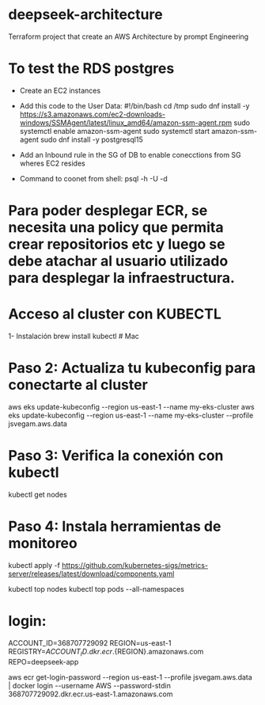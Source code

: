 # deepseek-architecture
Terraform project that create an AWS Architecture by prompt Engineering

# To test the RDS postgres
- Create an EC2 instances
- Add this code to the User Data:
    #!/bin/bash
cd /tmp
sudo dnf install -y https://s3.amazonaws.com/ec2-downloads-windows/SSMAgent/latest/linux_amd64/amazon-ssm-agent.rpm
sudo systemctl enable amazon-ssm-agent
sudo systemctl start amazon-ssm-agent
sudo dnf install -y postgresql15
    
- Add an Inbound rule in the SG of DB to enable conecctions from SG wheres EC2 resides
-  Command to coonet from shell:
psql -h <db-end-point> -U <user> -d <admin>


# Para poder desplegar ECR, se necesita una policy que permita crear repositorios etc y luego se debe atachar al usuario utilizado para desplegar la infraestructura.

<!-- {
	"Version": "2012-10-17",
	"Statement": [
		{
			"Sid": "ECRPermissions",
			"Effect": "Allow",
			"Action": [
				"ecr:CreateRepository",
				"ecr:GetAuthorizationToken",
				"ecr:DescribeRepositories",
				"ecr:PutImage",
				"ecr:InitiateLayerUpload",
				"ecr:UploadLayerPart",
				"ecr:CompleteLayerUpload",
				"ecr:ListTagsForResource"
			],
			"Resource": "*"
		},
		{
			"Sid": "IAMPermissionsForPolicies",
			"Effect": "Allow",
			"Action": [
				"iam:GetPolicy",
				"iam:GetPolicyVersion",
				"iam:ListPolicyVersions",
				"iam:DeletePolicy",
				"iam:DetachUserPolicy",
				"iam:ListAttachedUserPolicies",
				"iam:AttachUserPolicy",
				"iam:ListEntitiesForPolicy"
			],
			"Resource": "*"
		}
	]
} -->


# Acceso al cluster con KUBECTL
1- Instalación
brew install kubectl     # Mac

# Paso 2: Actualiza tu kubeconfig para conectarte al cluster
aws eks update-kubeconfig --region us-east-1 --name my-eks-cluster
aws eks update-kubeconfig --region us-east-1 --name my-eks-cluster --profile jsvegam.aws.data

# Paso 3: Verifica la conexión con kubectl
kubectl get nodes

# Paso 4: Instala herramientas de monitoreo

kubectl apply -f https://github.com/kubernetes-sigs/metrics-server/releases/latest/download/components.yaml

kubectl top nodes
kubectl top pods --all-namespaces

# login:

ACCOUNT_ID=368707729092
REGION=us-east-1
REGISTRY=${ACCOUNT_ID}.dkr.ecr.${REGION}.amazonaws.com
REPO=deepseek-app

aws ecr get-login-password --region us-east-1 --profile jsvegam.aws.data \
  | docker login --username AWS --password-stdin 368707729092.dkr.ecr.us-east-1.amazonaws.com









